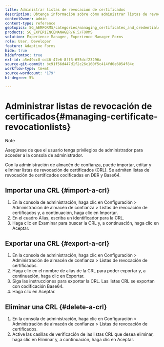 ```yaml
---
title: Administrar listas de revocación de certificados
description: Obtenga información sobre cómo administrar listas de revocación de certificados. Puede importar, editar y eliminar listas de revocación de certificados (CRL) mediante la administración del almacén de confianza.
contentOwner: admin
content-type: reference
geptopics: SG_AEMFORMS/categories/managing_certificates_and_credentials
products: SG_EXPERIENCEMANAGER/6.5/FORMS
solution: Experience Manager, Experience Manager Forms
role: User, Developer
feature: Adaptive Forms
hide: true
hidefromtoc: true
exl-id: a5e49cc8-cd46-47e6-8ff3-655dcf23296a
source-git-commit: bc91f56d447d1f2c26c160f5c414fd0e6054f84c
workflow-type: tm+mt
source-wordcount: '179'
ht-degree: 5%

---
```


# Administrar listas de revocación de certificados{#managing-certificate-revocationlists}

>[!NOTE]
> 
> Asegúrese de que el usuario tenga privilegios de administrador para acceder a la consola de administrador.

Con la administración de almacén de confianza, puede importar, editar y eliminar listas de revocación de certificados (CRL). Se admiten listas de revocación de certificados codificadas en DER y Base64.

## Importar una CRL {#import-a-crl}

1. En la consola de administración, haga clic en Configuración > Administración de almacén de confianza > Listas de revocación de certificados y, a continuación, haga clic en Importar.
1. En el cuadro Alias, escriba un identificador para la CRL.
1. Haga clic en Examinar para buscar la CRL y, a continuación, haga clic en Aceptar.

## Exportar una CRL {#export-a-crl}

1. En la consola de administración, haga clic en Configuración > Administración de almacén de confianza > Listas de revocación de certificados.
1. Haga clic en el nombre de alias de la CRL para poder exportar y, a continuación, haga clic en Exportar.
1. Siga las instrucciones para exportar la CRL. Las listas CRL se exportan con codificación Base64.
1. Haga clic en Aceptar.

## Eliminar una CRL {#delete-a-crl}

1. En la consola de administración, haga clic en Configuración > Administración de almacén de confianza > Listas de revocación de certificados.
1. Active las casillas de verificación de las listas CRL que desea eliminar, haga clic en Eliminar y, a continuación, haga clic en Aceptar.

